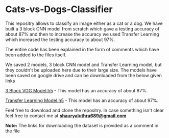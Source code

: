 # Cats-vs-Dogs-Classifier

This repositry allows to classify an image either as a cat or a dog. We have built a 3 block CNN model from scratch which gave a testing accuracy of about 87% and then to increase the accuracy we used Transfer Learning which increased the testing accuracy to about 97%.

The entire code has been explained in the form of comments which have been added to the files itself.

We saved 2 models, 3 block CNN model and Transfer Learning model, but they couldn't be uploaded here due to their large size. The models have been saved on google drive and can be downloaded from the below given links

[3 Block VGG Model.h5](https://drive.google.com/file/d/1cxRClyTNeZhUQp_llzS0kfXTr0OWgAlH/view?usp=sharing) - This model has an  accuracy of about 87%.

[Transfer Learning Model.h5](https://drive.google.com/file/d/1NbA4lh6CkkRz8jWrUi6xyFcZC9_LW6a9/view?usp=sharing) - This model has an accuracy of about 97%.

Feel free to download and clone the repositry. In case something isn't clear feel free to contact me at **shauryaluthra689@gmail.com**

**Note:** The links for downloading the dataset is provided as a comment in the file
